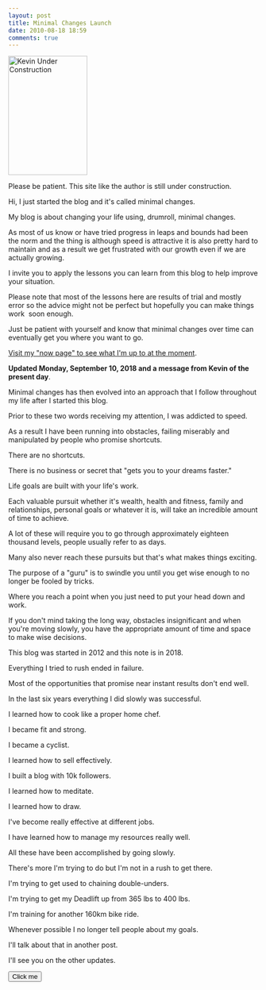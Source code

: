```yaml
---
layout: post
title: Minimal Changes Launch
date: 2010-08-18 18:59
comments: true
---
```

<a title="Kevin Under Construction by Kevin Olega, on Flickr" href="http://www.flickr.com/photos/53983089@N04/5053062705/"><img src="http://farm5.static.flickr.com/4149/5053062705_66d144c58d_m.jpg" alt="Kevin Under Construction" width="159" height="240" /></a>

Please be patient. This site like the author is still under construction.

Hi, I just started the blog and it's called minimal changes.  

My blog is about changing your life using, drumroll, minimal changes. 

As most of us know or have tried progress in leaps and bounds had been the norm and the thing is although speed is attractive it is also pretty hard to maintain and as a result we get frustrated with our growth even if we are actually growing. 

I invite you to apply the lessons you can learn from this blog to help improve your situation. 

Please note that most of the lessons here are results of trial and mostly error so the advice might not be perfect but hopefully you can make things work  soon enough. 

Just be patient with yourself and know that minimal changes over time can eventually get you where you want to go. 

[Visit my "now page" to see what I'm up to at the moment][1].

**Updated Monday, September 10, 2018 and a message from Kevin of the present day**.

Minimal changes has then evolved into an approach that I follow throughout my life after I started this blog.

Prior to these two words receiving my attention, I was addicted to speed.

As a result I have been running into obstacles, failing miserably and  manipulated by people who promise shortcuts.

There are no shortcuts. 

There is no business or secret that "gets you to your dreams faster."

Life goals are built with your life's work.

Each valuable pursuit whether it's wealth, health and fitness, family and relationships, personal goals or whatever it is, will take an incredible amount of time to achieve.

A lot of these will require you to go through approximately eighteen thousand levels, people usually refer to as days. 

Many also never reach these pursuits but that's what makes things exciting.

The purpose of a "guru" is to swindle you until you get wise enough to no longer be fooled by tricks.

Where you reach a point when you just need to put your head down and work.

If you don't mind taking the long way, obstacles insignificant and when you're moving slowly, you have the appropriate amount of time and space to make wise decisions.

This blog was started in 2012 and this note is in 2018. 

Everything I tried to rush ended in failure.

Most of the opportunities that promise near instant results don't end well.

In the last six years everything I did slowly was successful.

I learned how to cook like a proper home chef.

I became fit and strong.

I became a cyclist.

I learned how to sell effectively.

I built a blog with 10k followers.

I learned how to meditate.

I learned how to draw.

I've become really effective at different jobs.

I have learned how to manage my resources really well.

All these have been accomplished by going slowly. 

There's more I'm trying to do but I'm not in a rush to get there.

I'm trying to get used to chaining double-unders. 

I'm trying to get my Deadlift up from 365 lbs to 400 lbs.

I'm training for another 160km bike ride.

Whenever possible I no longer tell people about my goals. 

I'll talk about that in another post.

I'll see you on the other updates.

<button name="button" onclick="http://www.google.com">Click me</button>


[1]:	https://olega.org/now